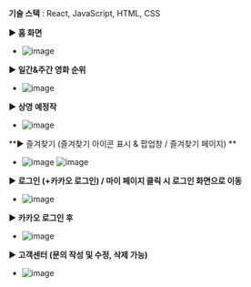 **기술 스택** : React, JavaScript, HTML, CSS

**▶ 홈 화면**
- ![image](https://github.com/user-attachments/assets/bfd74b2e-c0e3-4735-b0ea-8f6aa5f21e40)

**▶ 일간&주간 영화 순위**
- ![image](https://github.com/user-attachments/assets/bdb5a744-bacc-47a3-af51-e441344f947f)

**▶ 상영 예정작**
- ![image](https://github.com/user-attachments/assets/02ff681e-2bd0-4f6d-8076-63f6a5f5da92)

**▶ 즐겨찾기 (즐겨찾기 아이콘 표시 & 팝업창 / 즐겨찾기 페이지) **
- ![image](https://github.com/user-attachments/assets/c8a200f2-952c-4585-bd56-1977499325b7) ![image](https://github.com/user-attachments/assets/98d26d37-343a-4da0-8ce5-2f14f618cfb4)

**▶ 로그인 (+카카오 로그인) / 마이 페이지 클릭 시 로그인 화면으로 이동**
- ![image](https://github.com/user-attachments/assets/45d8ca4d-6f0e-42b7-8da6-6cd22980f670)

**▶ 카카오 로그인 후**
- ![image](https://github.com/user-attachments/assets/35dc3893-a1df-40e4-8c12-69e3990942fc)

**▶ 고객센터 (문의 작성 및 수정, 삭제 가능)**
- ![image](https://github.com/user-attachments/assets/bc1747a5-bad6-46c6-a92a-f77fcb2d03c3)


